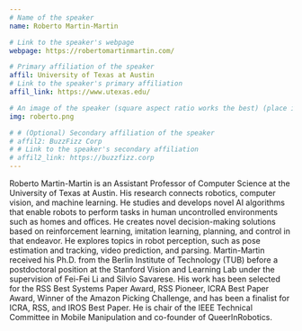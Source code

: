 ```yaml
---
# Name of the speaker
name: Roberto Martin-Martin

# Link to the speaker's webpage
webpage: https://robertomartinmartin.com/

# Primary affiliation of the speaker
affil: University of Texas at Austin
# Link to the speaker's primary affiliation
affil_link: https://www.utexas.edu/

# An image of the speaker (square aspect ratio works the best) (place in the `assets/img/speakers` directory)
img: roberto.png

# # (Optional) Secondary affiliation of the speaker
# affil2: BuzzFizz Corp
# # Link to the speaker's secondary affiliation 
# affil2_link: https://buzzfizz.corp
---
```


<!-- Whatever you write below will show up as the speaker's bio -->

Roberto Martin-Martin is an Assistant Professor of Computer Science at the University of Texas at Austin. His research connects robotics, computer vision, and machine learning. He studies and develops novel AI algorithms that enable robots to perform tasks in human uncontrolled environments such as homes and offices. He creates novel decision-making solutions based on reinforcement learning, imitation learning, planning, and control in that endeavor. He explores topics in robot perception, such as pose estimation and tracking, video prediction, and parsing. Martin-Martin received his Ph.D. from the Berlin Institute of Technology (TUB) before a postdoctoral position at the Stanford Vision and Learning Lab under the supervision of Fei-Fei Li and Silvio Savarese. His work has been selected for the RSS Best Systems Paper Award, RSS Pioneer, ICRA Best Paper Award, Winner of the Amazon Picking Challenge, and has been a finalist for ICRA, RSS, and IROS Best Paper. He is chair of the IEEE Technical Committee in Mobile Manipulation and co-founder of QueerInRobotics.
